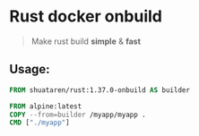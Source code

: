 # Rust docker onbuild

> Make rust build **simple** & **fast**

## Usage:

```Dockerfile
FROM shuataren/rust:1.37.0-onbuild AS builder

FROM alpine:latest
COPY --from=builder /myapp/myapp .
CMD ["./myapp"]
```
